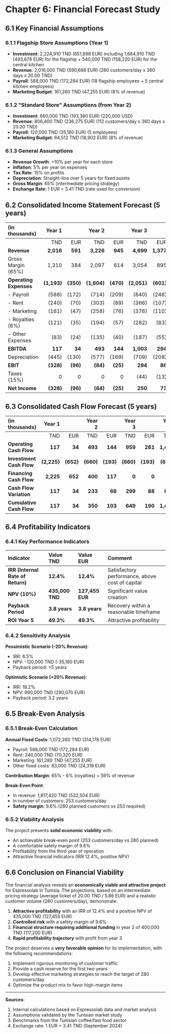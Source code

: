# Chapter 6: Financial Forecast Study

## 6.1 Key Financial Assumptions

### 6.1.1 Flagship Store Assumptions (Year 1)

- **Investment**: 2,224,910 TND (651,898 EUR) including 1,684,910 TND (493,678 EUR) for the flagship + 540,000 TND (158,220 EUR) for the central kitchen
- **Revenue**: 2,016,000 TND (590,688 EUR) (280 customers/day x 360 days x 20.00 TND)
- **Payroll**: 588,000 TND (172,284 EUR) (18 flagship employees + 5 central kitchen employees)
- **Marketing Budget**: 161,280 TND (47,255 EUR) (8% of revenue)

### 6.1.2 "Standard Store" Assumptions (from Year 2)

- **Investment**: 660,000 TND (193,380 EUR) (220,000 USD)
- **Revenue**: 806,400 TND (236,275 EUR) (112 customers/day x 360 days x 20.00 TND)
- **Payroll**: 120,000 TND (35,160 EUR) (5 employees)
- **Marketing Budget**: 64,512 TND (18,902 EUR) (8% of revenue)

### 6.1.3 General Assumptions

- **Revenue Growth**: +10% per year for each store
- **Inflation**: 5% per year on expenses
- **Tax Rate**: 15% on profits
- **Depreciation**: Straight-line over 5 years for fixed assets
- **Gross Margin**: 65% (intermediate pricing strategy)
- **Exchange Rate**: 1 EUR = 3.41 TND (rate used for conversion)

## 6.2 Consolidated Income Statement Forecast (5 years)

| (in thousands) | Year 1 |  | Year 2 |  | Year 3 |  | Year 4 |  | Year 5 |  |
| :--- | ---: | ---: | ---: | ---: | ---: | ---: | ---: | ---: | ---: | ---: |
|  | TND | EUR | TND | EUR | TND | EUR | TND | EUR | TND | EUR |
| **Revenue** | **2,016** | **591** | **3,226** | **945** | **4,699** | **1,377** | **6,344** | **1,859** | **8,165** | **2,392** |
| Gross Margin (65%) | 1,310 | 384 | 2,097 | 614 | 3,054 | 895 | 4,124 | 1,208 | 5,307 | 1,555 |
| **Operating Expenses** | **(1,193)** | **(350)** | **(1,604)** | **(470)** | **(2,051)** | **(601)** | **(2,533)** | **(742)** | **(3,044)** | **(892)** |
| - Payroll | (588) | (172) | (714) | (209) | (840) | (246) | (966) | (283) | (1,092) | (320) |
| - Rent | (240) | (70) | (303) | (89) | (366) | (107) | (429) | (126) | (492) | (144) |
| - Marketing | (161) | (47) | (258) | (76) | (376) | (110) | (508) | (149) | (653) | (191) |
| - Royalties (6%) | (121) | (35) | (194) | (57) | (282) | (83) | (381) | (112) | (490) | (144) |
| - Other Expenses | (83) | (24) | (135) | (40) | (187) | (55) | (249) | (73) | (317) | (93) |
| **EBITDA** | **117** | **34** | **493** | **144** | **1,003** | **294** | **1,591** | **466** | **2,263** | **663** |
| Depreciation | (445) | (130) | (577) | (169) | (709) | (208) | (841) | (246) | (973) | (285) |
| **EBIT** | **(328)** | **(96)** | **(84)** | **(25)** | **294** | **86** | **750** | **220** | **1,290** | **378** |
| Taxes (15%) | 0 | 0 | 0 | 0 | (44) | (13) | (112) | (33) | (194) | (57) |
| **Net Income** | **(328)** | **(96)** | **(84)** | **(25)** | **250** | **73** | **638** | **187** | **1,096** | **321** |

## 6.3 Consolidated Cash Flow Forecast (5 years)

| (in thousands) | Year 1 |  | Year 2 |  | Year 3 |  | Year 4 |  | Year 5 |  |
| :--- | ---: | ---: | ---: | ---: | ---: | ---: | ---: | ---: | ---: | ---: |
|  | TND | EUR | TND | EUR | TND | EUR | TND | EUR | TND | EUR |
| **Operating Cash Flow** | **117** | **34** | **493** | **144** | **959** | **281** | **1,479** | **433** | **2,069** | **606** |
| **Investment Cash Flow** | **(2,225)** | **(652)** | **(660)** | **(193)** | **(660)** | **(193)** | **(660)** | **(193)** | **(660)** | **(193)** |
| **Financing Cash Flow** | **2,225** | **652** | **400** | **117** | **0** | **0** | **0** | **0** | **0** | **0** |
| **Cash Flow Variation** | **117** | **34** | **233** | **68** | **299** | **88** | **819** | **240** | **1,409** | **413** |
| **Cumulative Cash Flow** | **117** | **34** | **350** | **103** | **649** | **190** | **1,468** | **430** | **2,877** | **843** |

## 6.4 Profitability Indicators

### 6.4.1 Key Performance Indicators

| Indicator | Value TND | Value EUR | Comment |
| :--- | :--- | :--- | :--- |
| **IRR (Internal Rate of Return)** | **12.4%** | **12.4%** | Satisfactory performance, above cost of capital |
| **NPV (10%)** | **435,000 TND** | **127,455 EUR** | Significant value creation |
| **Payback Period** | **3.8 years** | **3.8 years** | Recovery within a reasonable timeframe |
| **ROI Year 5** | **49.3%** | **49.3%** | Attractive profitability |

### 6.4.2 Sensitivity Analysis

**Pessimistic Scenario (-20% Revenue)**:
- IRR: 6.5%
- NPV: -120,000 TND (-35,160 EUR)
- Payback period: >5 years

**Optimistic Scenario (+20% Revenue)**:
- IRR: 18.2%
- NPV: 990,000 TND (290,070 EUR)
- Payback period: 3.2 years

## 6.5 Break-Even Analysis

### 6.5.1 Break-Even Calculation

**Annual Fixed Costs**: 1,072,280 TND (314,178 EUR)
- Payroll: 588,000 TND (172,284 EUR)
- Rent: 240,000 TND (70,320 EUR)
- Marketing: 161,280 TND (47,255 EUR)
- Other fixed costs: 83,000 TND (24,319 EUR)

**Contribution Margin**: 65% - 6% (royalties) = 59% of revenue

**Break-Even Point**:
- In revenue: 1,817,420 TND (532,504 EUR)
- In number of customers: 253 customers/day
- **Safety margin**: 9.6% (280 planned customers vs 253 required)

### 6.5.2 Viability Analysis

The project presents **solid economic viability** with:
- An achievable break-even point (253 customers/day vs 280 planned)
- A comfortable safety margin of 9.6%
- Profitability from the third year of operation
- Attractive financial indicators (IRR 12.4%, positive NPV)

## 6.6 Conclusion on Financial Viability

The financial analysis reveals an **economically viable and attractive project** for Espressolab in Tunisia. The projections, based on an intermediate pricing strategy (average ticket of 20.00 TND / 5.86 EUR) and a realistic customer volume (280 customers/day), demonstrate:

1. **Attractive profitability** with an IRR of 12.4% and a positive NPV of 435,000 TND (127,455 EUR)
2. **Controlled risk** with a safety margin of 9.6%
3. **Financial structure requiring additional funding** in year 2 of 400,000 TND (117,200 EUR)
4. **Rapid profitability trajectory** with profit from year 3

The project deserves a **very favorable opinion** for its implementation, with the following recommendations:
1. Implement rigorous monitoring of customer traffic
2. Provide a cash reserve for the first two years
3. Develop effective marketing strategies to reach the target of 280 customers/day
4. Optimize the product mix to favor high-margin items

---
**Sources**:
1. Internal calculations based on Espressolab data and market analysis
2. Assumptions validated by the Tunisian market study
3. Benchmarks from the Tunisian coffee/fast food sector
4. Exchange rate: 1 EUR = 3.41 TND (September 2024)
